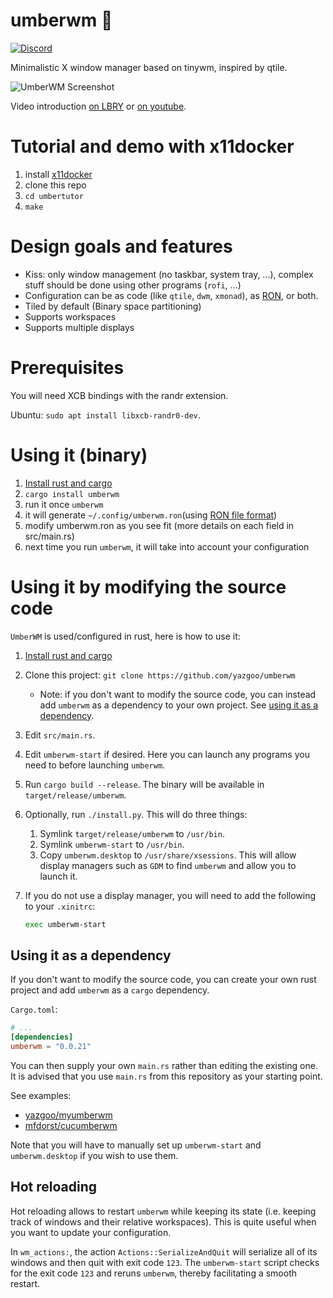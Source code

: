 # umberwm :ram:

[![Discord](https://img.shields.io/badge/discord--blue?logo=discord)](https://discord.gg/F684Y8rYwZ)

Minimalistic X window manager based on tinywm, inspired by qtile.

![UmberWM Screenshot](screenshot.jpg)

Video introduction [on LBRY][lbry] or [on youtube][yt].

# Tutorial and demo with x11docker

 1. install [x11docker](https://github.com/mviereck/x11docker)
 1. clone this repo
 1. `cd umbertutor`
 1. `make`

# Design goals and features

  - Kiss: only window management (no taskbar, system tray, ...), complex stuff should be done using
    other programs (`rofi`, ...)
  - Configuration can be as code (like `qtile`, `dwm`, `xmonad`), as [RON](https://github.com/ron-rs/ron), or both.
  - Tiled by default (Binary space partitioning)
  - Supports workspaces
  - Supports multiple displays

# Prerequisites

You will need XCB bindings with the randr extension.

Ubuntu: `sudo apt install libxcb-randr0-dev`.

# Using it (binary)

1. [Install rust and cargo][install-rust]
1. `cargo install umberwm`
1. run it once `umberwm`
1. it will generate `~/.config/umberwm.ron`(using [RON file format](https://github.com/ron-rs/ron))
1. modify umberwm.ron as you see fit (more details on each field in src/main.rs)
1. next time you run `umberwm`, it will take into account your configuration

# Using it by modifying the source code

`UmberWM` is used/configured in rust, here is how to use it:

1. [Install rust and cargo][install-rust]
2. Clone this project: `git clone https://github.com/yazgoo/umberwm`
    + Note: if you don't want to modify the source code, you can instead add `umberwm` as a
      dependency to your own project. See [using it as a dependency](#using-it-as-a-dependency).
3. Edit `src/main.rs`.
4. Edit `umberwm-start` if desired. Here you can launch any programs you need to before launching
   `umberwm`.
5. Run `cargo build --release`. The binary will be available in `target/release/umberwm`.
6. Optionally, run `./install.py`. This will do three things:
    1. Symlink `target/release/umberwm` to `/usr/bin`.
    2. Symlink `umberwm-start` to `/usr/bin`.
    3. Copy `umberwm.desktop` to `/usr/share/xsessions`. This will allow display managers such as
       `GDM` to find `umberwm` and allow you to launch it.
7. If you do not use a display manager, you will need to add the following to your `.xinitrc`:

    ```sh
    exec umberwm-start
    ```

## Using it as a dependency

If you don't want to modify the source code, you can create your own rust project and add `umberwm`
as a `cargo` dependency.

`Cargo.toml`:
```toml
# ...
[dependencies]
umberwm = "0.0.21"
```

You can then supply your own `main.rs` rather than editing the existing one. It is advised that you
use `main.rs` from this repository as your starting point.

See examples:
+ [yazgoo/myumberwm]
+ [mfdorst/cucumberwm]

Note that you will have to manually set up `umberwm-start` and `umberwm.desktop` if you wish to use
them.

## Hot reloading

Hot reloading allows to restart `umberwm` while keeping its state (i.e. keeping track of windows and
their relative workspaces).
This is quite useful when you want to update your configuration.

In `wm_actions:`, the action `Actions::SerializeAndQuit` will serialize all of its windows and then
quit with exit code `123`.
The `umberwm-start` script checks for the exit code `123` and reruns `umberwm`, thereby facilitating
a smooth restart.

[lbry]: https://open.lbry.com/@goo:c/umberwm:e?r=FKWhS2Vay3CVr66qMZD98HdsLQ2LN7za
[yt]: https://youtu.be/5XdFNEq69N0
[install-rust]: https://doc.rust-lang.org/cargo/getting-started/installation.html
[yazgoo/myumberwm]: https://github.com/yazgoo/myumberwm
[mfdorst/cucumberwm]: https://github.com/mfdorst/cucumberwm
